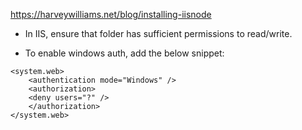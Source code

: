 https://harveywilliams.net/blog/installing-iisnode

- In IIS, ensure that folder has sufficient permissions to read/write.

- To enable windows auth, add the below snippet:

```
<system.web>
	<authentication mode="Windows" />
	<authorization> 
	<deny users="?" />
	</authorization>
</system.web>
```
